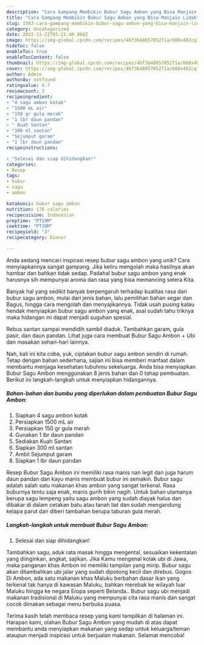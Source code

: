 ```yaml
---
description: "Cara Gampang Membikin Bubur Sagu Ambon yang Bisa Manjain Lidah"
title: "Cara Gampang Membikin Bubur Sagu Ambon yang Bisa Manjain Lidah"
slug: 1503-cara-gampang-membikin-bubur-sagu-ambon-yang-bisa-manjain-lidah
category: Uncategorized
date: 2022-11-22T05:21:40.866Z
image: https://img-global.cpcdn.com/recipes/4bf3b4885705271a/680x482cq70/bubur-sagu-ambon-foto-resep-utama.jpg
hideToc: false
enableToc: true
enableTocContent: false
thumbnail: https://img-global.cpcdn.com/recipes/4bf3b4885705271a/680x482cq70/bubur-sagu-ambon-foto-resep-utama.jpg
cover: https://img-global.cpcdn.com/recipes/4bf3b4885705271a/680x482cq70/bubur-sagu-ambon-foto-resep-utama.jpg
author: Admin
authorAv: notfound
ratingvalue: 4.7
reviewcount: 3
recipeingredient:
- "4 sagu ambon kotak"
- "1500 mL air"
- "150 gr gula merah"
- "1 lbr daun pandan"
- " Kuah Santan"
- "300 ml santan"
- "Sejumput garam"
- "1 lbr daun pandan"
recipeinstructions:

- "Selesai dan siap dihidangkan!"
categories:
- Resep
tags:
- bubur
- sagu
- ambon

katakunci: bubur sagu ambon 
nutrition: 176 calories
recipecuisine: Indonesian
preptime: "PT19M"
cooktime: "PT30M"
recipeyield: "3"
recipecategory: Dinner

---
```





Anda sedang mencari inspirasi resep bubur sagu ambon yang unik? Cara menyiapkannya sangat gampang. Jika keliru mengolah maka hasilnya akan hambar dan bahkan tidak sedap. Padahal bubur sagu ambon yang enak harusnya sih mempunyai aroma dan rasa yang bisa memancing selera Kita.





Banyak hal yang sedikit banyak berpengaruh terhadap kualitas rasa dari bubur sagu ambon, mulai dari jenis bahan, lalu pemilihan bahan segar dan Bagus, hingga cara mengolah dan menyajikannya. Tidak usah pusing kalau hendak menyiapkan bubur sagu ambon yang enak,      asal sudah tahu triknya maka hidangan ini dapat menjadi suguhan spesial.














Rebus santan sampai mendidih sambil diaduk. Tambahkan garam, gula pasir, dan daun pandan. Lihat juga cara membuat Bubur Sagu Ambon + Ubi dan masakan sehari-hari lainnya.






Nah, kali ini kita coba, yuk, ciptakan bubur sagu ambon sendiri di rumah. Tetap dengan bahan sederhana, sajian ini bisa memberi manfaat dalam membantu menjaga kesehatan tubuhmu sekeluarga. Anda bisa menyiapkan Bubur Sagu Ambon menggunakan 8 jenis bahan dan 0 tahap pembuatan. Berikut ini langkah-langkah untuk menyiapkan hidangannya.

<!--inarticleads1-->

##### Bahan-bahan dan bumbu yang diperlukan dalam pembuatan Bubur Sagu Ambon:

1. Siapkan 4 sagu ambon kotak
1. Persiapkan 1500 mL air
1. Persiapkan 150 gr gula merah
1. Gunakan 1 lbr daun pandan
1. Sediakan  Kuah Santan
1. Siapkan 300 ml santan
1. Ambil Sejumput garam
1. Siapkan 1 lbr daun pandan


Resep Bubur Sagu Ambon ini memiliki rasa manis nan legit dan juga harum daun pandan dan kayu manis membuat bubur ini semakin. Bubur sagu adalah salah satu makanan khas ambon yang sangat terkenal. Rasa buburnya tentu saja enak, manis gurih bikin nagih. Untuk bahan utamanya berupa sagu lempeng yaitu sagu ambon yang sudah diayak halus dan dibakar di dalam cetakan batu atau tanah liat dan sudah mengandung kelapa parut dan diberi tambahan berupa taburan gula merah. 

<!--inarticleads2-->

##### Langkah-langkah untuk membuat Bubur Sagu Ambon:


1. Selesai dan siap dihidangkan!

Tambahkan sagu, aduk rata masak hingga mengental, sesuaikan kekentalan yang diinginkan, angkat, sajikan. Jika Kamu mengenal kolak ubi di Jawa, maka panganan khas Ambon ini memiliki tampilan yang mirip. Bubur sagu akan ditambahkan ubi jalar yang sudah dipotong kecil dan direbus. Gogos Di Ambon, ada satu makanan khas Maluku berbahan dasar ikan yang terkenal tak hanya di kawasan Maluku, bahkan merebak ke wilayah luar Maluku hingga ke negara Eropa seperti Belanda.. Bubur sagu ubi menjadi makanan tradisional di Maluku yang mempunyai cita rasa manis dan sangat cocok dimakan sebagai menu berbuka puasa. 

Terima kasih telah membaca resep yang kami tampilkan di halaman ini. Harapan kami, olahan Bubur Sagu Ambon yang mudah di atas dapat membantu anda menyiapkan makanan yang sedap untuk keluarga/teman ataupun menjadi inspirasi untuk berjualan makanan. Selamat mencoba!
